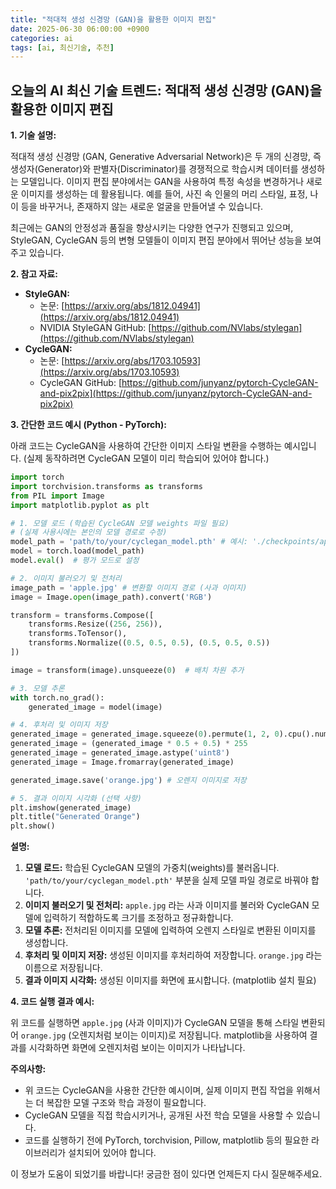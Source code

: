 ```yaml
---
title: "적대적 생성 신경망 (GAN)을 활용한 이미지 편집"
date: 2025-06-30 06:00:00 +0900
categories: ai
tags: [ai, 최신기술, 추천]
---
```


## 오늘의 AI 최신 기술 트렌드: 적대적 생성 신경망 (GAN)을 활용한 이미지 편집

**1. 기술 설명:**

적대적 생성 신경망 (GAN, Generative Adversarial Network)은 두 개의 신경망, 즉 생성자(Generator)와 판별자(Discriminator)를 경쟁적으로 학습시켜 데이터를 생성하는 모델입니다. 이미지 편집 분야에서는 GAN을 사용하여 특정 속성을 변경하거나 새로운 이미지를 생성하는 데 활용됩니다. 예를 들어, 사진 속 인물의 머리 스타일, 표정, 나이 등을 바꾸거나, 존재하지 않는 새로운 얼굴을 만들어낼 수 있습니다.

최근에는 GAN의 안정성과 품질을 향상시키는 다양한 연구가 진행되고 있으며, StyleGAN, CycleGAN 등의 변형 모델들이 이미지 편집 분야에서 뛰어난 성능을 보여주고 있습니다.

**2. 참고 자료:**

*   **StyleGAN:**
    *   논문: [https://arxiv.org/abs/1812.04941](https://arxiv.org/abs/1812.04941)
    *   NVIDIA StyleGAN GitHub: [https://github.com/NVlabs/stylegan](https://github.com/NVlabs/stylegan)
*   **CycleGAN:**
    *   논문: [https://arxiv.org/abs/1703.10593](https://arxiv.org/abs/1703.10593)
    *   CycleGAN GitHub: [https://github.com/junyanz/pytorch-CycleGAN-and-pix2pix](https://github.com/junyanz/pytorch-CycleGAN-and-pix2pix)

**3. 간단한 코드 예시 (Python - PyTorch):**

아래 코드는 CycleGAN을 사용하여 간단한 이미지 스타일 변환을 수행하는 예시입니다. (실제 동작하려면 CycleGAN 모델이 미리 학습되어 있어야 합니다.)

```python
import torch
import torchvision.transforms as transforms
from PIL import Image
import matplotlib.pyplot as plt

# 1. 모델 로드 (학습된 CycleGAN 모델 weights 파일 필요)
# (실제 사용시에는 본인의 모델 경로로 수정)
model_path = 'path/to/your/cyclegan_model.pth' # 예시: './checkpoints/apple2orange/latest_net_G_A.pth'
model = torch.load(model_path)
model.eval()  # 평가 모드로 설정

# 2. 이미지 불러오기 및 전처리
image_path = 'apple.jpg' # 변환할 이미지 경로 (사과 이미지)
image = Image.open(image_path).convert('RGB')

transform = transforms.Compose([
    transforms.Resize((256, 256)),
    transforms.ToTensor(),
    transforms.Normalize((0.5, 0.5, 0.5), (0.5, 0.5, 0.5))
])

image = transform(image).unsqueeze(0)  # 배치 차원 추가

# 3. 모델 추론
with torch.no_grad():
    generated_image = model(image)

# 4. 후처리 및 이미지 저장
generated_image = generated_image.squeeze(0).permute(1, 2, 0).cpu().numpy()
generated_image = (generated_image * 0.5 + 0.5) * 255
generated_image = generated_image.astype('uint8')
generated_image = Image.fromarray(generated_image)

generated_image.save('orange.jpg') # 오렌지 이미지로 저장

# 5. 결과 이미지 시각화 (선택 사항)
plt.imshow(generated_image)
plt.title("Generated Orange")
plt.show()

```

**설명:**

1.  **모델 로드:** 학습된 CycleGAN 모델의 가중치(weights)를 불러옵니다.  `'path/to/your/cyclegan_model.pth'` 부분을 실제 모델 파일 경로로 바꿔야 합니다.
2.  **이미지 불러오기 및 전처리:**  `apple.jpg` 라는 사과 이미지를 불러와 CycleGAN 모델에 입력하기 적합하도록 크기를 조정하고 정규화합니다.
3.  **모델 추론:**  전처리된 이미지를 모델에 입력하여 오렌지 스타일로 변환된 이미지를 생성합니다.
4.  **후처리 및 이미지 저장:** 생성된 이미지를 후처리하여 저장합니다.  `orange.jpg` 라는 이름으로 저장됩니다.
5.  **결과 이미지 시각화:** 생성된 이미지를 화면에 표시합니다. (matplotlib 설치 필요)

**4. 코드 실행 결과 예시:**

위 코드를 실행하면 `apple.jpg` (사과 이미지)가 CycleGAN 모델을 통해 스타일 변환되어 `orange.jpg` (오렌지처럼 보이는 이미지)로 저장됩니다. matplotlib을 사용하여 결과를 시각화하면 화면에 오렌지처럼 보이는 이미지가 나타납니다.

**주의사항:**

*   위 코드는 CycleGAN을 사용한 간단한 예시이며, 실제 이미지 편집 작업을 위해서는 더 복잡한 모델 구조와 학습 과정이 필요합니다.
*   CycleGAN 모델을 직접 학습시키거나, 공개된 사전 학습 모델을 사용할 수 있습니다.
*   코드를 실행하기 전에 PyTorch, torchvision, Pillow, matplotlib 등의 필요한 라이브러리가 설치되어 있어야 합니다.

이 정보가 도움이 되었기를 바랍니다! 궁금한 점이 있다면 언제든지 다시 질문해주세요.

